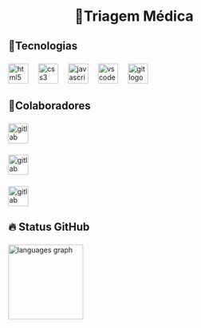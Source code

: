 <h1 align="center">🧬Triagem Médica</h1>

###

<h2 align="left">📡Tecnologias</h2>

###

<div align="left">
  <img src="https://cdn.jsdelivr.net/gh/devicons/devicon/icons/html5/html5-original.svg" height="40" alt="html5 logo"  />
  <img width="12" />
  <img src="https://cdn.jsdelivr.net/gh/devicons/devicon/icons/css3/css3-original.svg" height="40" alt="css3 logo"  />
  <img width="12" />
  <img src="https://cdn.jsdelivr.net/gh/devicons/devicon/icons/javascript/javascript-original.svg" height="40" alt="javascript logo"  />
  <img width="12" />
  <img src="https://cdn.jsdelivr.net/gh/devicons/devicon/icons/vscode/vscode-original.svg" height="40" alt="vscode logo"  />
  <img width="12" />
  <img src="https://cdn.jsdelivr.net/gh/devicons/devicon/icons/git/git-original.svg" height="40" alt="git logo"  />
</div>

###

<h2 align="left">🤝Colaboradores</h2>

###

<div align="left">
  <a href="https://github.com/ArthurNeiva017" target="_blank">
    <img src="https://img.shields.io/static/v1?message=Arthur%20Neiva&logo=gitlab&label=&color=FF0000&logoColor=red%20&labelColor=000000&style=for-the-badge" height="40" alt="gitlab logo"  />
  </a>
</div>

###

<div align="left">
  <a href="https://github.com/DavidMaciel-DEV" target="_blank">
    <img src="https://img.shields.io/static/v1?message=David%20Maciel&logo=gitlab&label=&color=A020F0&logoColor=purple%20&labelColor=000000&style=for-the-badge" height="40" alt="gitlab logo"  />
  </a>
</div>

###

<div align="left">
  <a href="https://github.com/guigas2407" target="_blank">
    <img src="https://img.shields.io/static/v1?message=Guilherme%20soares&logo=gitlab&label=&color=&logoColor=green&labelColor=000000&style=for-the-badge" height="40" alt="gitlab logo"  />
  </a>
</div>

###

<h2 align="left">🔥 Status GitHub</h2>

###

<div align="left">
  <img src="https://github-readme-stats.vercel.app/api/top-langs?username=ArthurNeiva017&locale=en&hide_title=false&layout=compact&card_width=320&langs_count=5&theme=gotham&hide_border=false&order=2" height="150" alt="languages graph"  />
</div>

###
